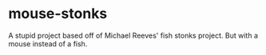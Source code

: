 # mouse-stonks
A stupid project based off of Michael Reeves' fish stonks project. But with a mouse instead of a fish.
